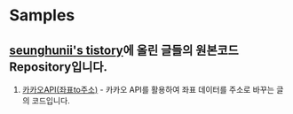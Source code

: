 # Samples
## [seunghunii's tistory](https://seunghuni96.tistory.com/)에 올린 글들의 원본코드 Repository입니다.
1. [카카오API(좌표to주소)](https://seunghuni96.tistory.com/69?category=899374) - 카카오 API를 활용하여 좌표 데이터를 주소로 바꾸는 글의 코드입니다.

